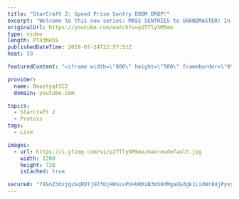 ```yaml
---
title: "StarCraft 2: Speed Prism Sentry DOOM DROP!"
excerpt: "Welcome to this new series: MASS SENTRIES to GRANDMASTER! In this series, we will see how far I can get by playing ONLY Sentries on the ladder in ALL Protoss matchups!  Yet more Mass Sentry games in all three Protoss matchups! The first opponent has some thoughts on this playstyle...  Feel free to let"
originalUrl: https://youtube.com/watch?v=p2TTlySM5mo
type: video
length: PT43M45S
publishedDateTime: 2019-07-24T22:57:51Z
heat: 50

featuredContent: "<iframe width=\"800\" height=\"500\" frameborder=\"0\" src=\"https://www.youtube.com/embed/p2TTlySM5mo\" allow=\"accelerometer; autoplay; encrypted-media; gyroscope; picture-in-picture\" allowfullscreen></iframe>"

provider:
  name: BeastyqtSC2
  domain: youtube.com

topics:
  - StarCraft 2
  - Protoss
tags:
  - Live

images:
  - url: https://i.ytimg.com/vi/p2TTlySM5mo/maxresdefault.jpg
    width: 1280
    height: 720
    isCached: true

secured: "74SnZ3dxjquSqRDTjUZfOjHHSsvPU+bRRaB3m50dMgaQGdgE1LidWr84jPyxgOs72c7RV1XNHMtRy6mLRXQSaClOM2y9dcSFe/04ARz7GG9lZc9HesF2Qp2dZaZkohcYkNpI0tMtvQK2/SOIOVV4V17nnwFi3NOJVp7DOSbDoMhNn2L5XmU++kSb3I+tT5ydcbXIQOE3QE61+H3QCr5EwJ7281pCRyT6mAzCqER5sTnTXOyeKB6LzPk4ifmfT+uqsmaMdg0fBK54lRB3XnwiTXcyESw4e5AZPHGwjgUWjTDK0BxrfnmEObucJC6eJQVlDRJ5m2jPT+j1rZZUg+oqkO/tmHzo0bVXtaoQpvadIwxVBzJy/Gl7JzWBDxHLT4Yb/6JgnokbR29g4p/SSQnW36zSsj9crJ4/YcyRPSFPb4E=;ZM8NBL8bNBrrtdBkLbWjsg=="
---
```


